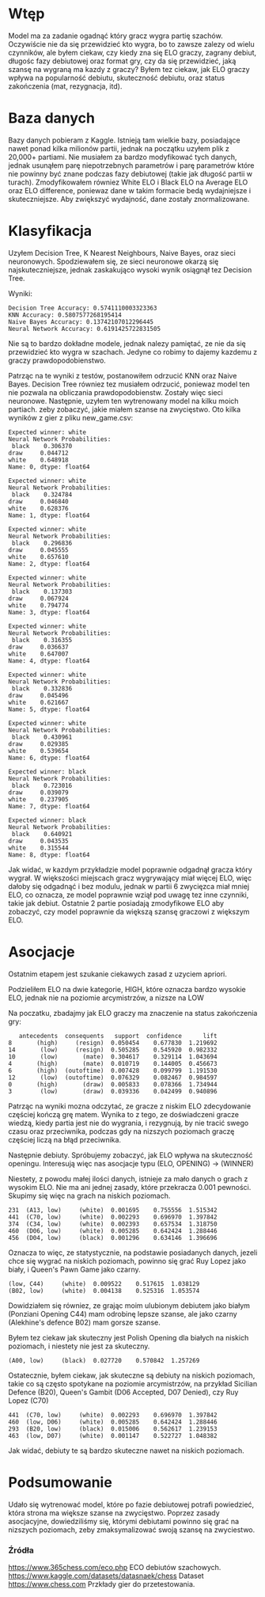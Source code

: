 # Wtęp

Model ma za zadanie ogadnąć który gracz wygra partię szachów. Oczywiście nie da się przewidzieć kto wygra, bo to zawsze zalezy od wielu czynników, ale byłem ciekaw, czy kiedy zna się ELO graczy, zagrany debiut, długośc fazy debiutowej oraz format gry, czy da się przewidzieć, jaką szansę na wygraną ma kazdy z graczy? Byłem tez ciekaw, jak ELO graczy wpływa na popularność debiutu, skuteczność debiutu, oraz status zakończenia (mat, rezygnacja, itd).

# Baza danych

Bazy danych pobieram z Kaggle. Istnieją tam wielkie bazy, posiadające nawet ponad kilka milionów partii, jednak na początku uzyłem plik z 20,000+ partiami. Nie musiałem za bardzo modyfikować tych danych, jednak usunąłem parę niepotrzebnych parametrów i parę parametrów które nie powinny być znane podczas fazy debiutowej (takie jak długość partii w turach). Zmodyfikowałem równiez White ELO i Black ELO na Average ELO oraz ELO difference, poniewaz dane w takim formacie bedą wydajniejsze i skuteczniejsze. Aby zwiększyć wydajność, dane zostały znormalizowane.

# Klasyfikacja

Uzyłem Decision Tree, K Nearest Neighbours, Naive Bayes, oraz sieci neuronowych. Spodziewałem się, ze sieci neuronowe okarzą się najskuteczniejsze, jednak zaskakująco wysoki wynik osiągnął tez Decision Tree.

Wyniki:

```
Decision Tree Accuracy: 0.5741110003323363
KNN Accuracy: 0.5807577268195414
Naive Bayes Accuracy: 0.13742107012296445
Neural Network Accuracy: 0.6191425722831505
```

Nie są to bardzo dokładne modele, jednak nalezy pamiętać, ze nie da się przewidzieć kto wygra w szachach. Jedyne co robimy to dajemy kazdemu z graczy prawdopodobienstwo.

Patrząc na te wyniki z testów, postanowiłem odrzucić KNN oraz Naive Bayes. Decision Tree równiez tez musiałem odrzucić, poniewaz model ten nie pozwala na obliczania prawdopodobienstw. Zostały więc sieci neuronowe. Następnie, uzyłem ten wytrenowany model na kilku moich partiach. zeby zobaczyć, jakie miałem szanse na zwycięstwo. Oto kilka wyników z gier z pliku new_game.csv:

```
Expected winner: white
Neural Network Probabilities:
 black    0.306370
draw     0.044712
white    0.648918
Name: 0, dtype: float64

Expected winner: white
Neural Network Probabilities:
 black    0.324784
draw     0.046840
white    0.628376
Name: 1, dtype: float64

Expected winner: white
Neural Network Probabilities:
 black    0.296836
draw     0.045555
white    0.657610
Name: 2, dtype: float64

Expected winner: white
Neural Network Probabilities:
 black    0.137303
draw     0.067924
white    0.794774
Name: 3, dtype: float64

Expected winner: white
Neural Network Probabilities:
 black    0.316355
draw     0.036637
white    0.647007
Name: 4, dtype: float64

Expected winner: white
Neural Network Probabilities:
 black    0.332836
draw     0.045496
white    0.621667
Name: 5, dtype: float64

Expected winner: white
Neural Network Probabilities:
 black    0.430961
draw     0.029385
white    0.539654
Name: 6, dtype: float64

Expected winner: black
Neural Network Probabilities:
 black    0.723016
draw     0.039079
white    0.237905
Name: 7, dtype: float64

Expected winner: black
Neural Network Probabilities:
 black    0.640921
draw     0.043535
white    0.315544
Name: 8, dtype: float64
```

Jak widać, w kazdym przykładzie model poprawnie odgadnął gracza który wygrał. W większości miejscach gracz wygrywający miał więcej ELO, więc dałoby się odgadnąć i bez modulu, jednak w partii 6 zwycięzca miał mniej ELO, co oznacza, ze model poprawnie wziął pod uwagę tez inne czynniki, takie jak debiut. Ostatnie 2 partie posiadają zmodyfikowe ELO aby zobaczyć, czy model poprawnie da większą szansę graczowi z większym ELO.

# Asocjacje

Ostatnim etapem jest szukanie ciekawych zasad z uzyciem apriori.

Podzieliłem ELO na dwie kategorie, HIGH, które oznacza bardzo wysokie ELO, jednak nie na poziomie arcymistrzów, a nizsze na LOW

Na poczatku, zbadajmy jak ELO graczy ma znaczenie na status zakończenia gry:

```
   antecedents  consequents   support  confidence      lift
8       (high)     (resign)  0.050454    0.677830  1.219692
14       (low)     (resign)  0.505285    0.545920  0.982332
10       (low)       (mate)  0.304617    0.329114  1.043694
4       (high)       (mate)  0.010719    0.144005  0.456673
6       (high)  (outoftime)  0.007428    0.099799  1.191530
12       (low)  (outoftime)  0.076329    0.082467  0.984597
0       (high)       (draw)  0.005833    0.078366  1.734944
3        (low)       (draw)  0.039336    0.042499  0.940896
```

Patrząc na wyniki mozna odczytać, ze gracze z niskim ELO zdecydowanie częściej kończą grę matem. Wynika to z tego, ze doświadczeni gracze wiedzą, kiedy partia jest nie do wygrania, i rezygnują, by nie tracić swego czasu oraz przeciwnika, podczas gdy na nizszych poziomach graczę częściej liczą na błąd przeciwnika.

Następnie debiuty. Spróbujemy zobaczyć, jak ELO wpływa na skuteczność openingu. Interesują więc nas asocjacje typu (ELO, OPENING) -> (WINNER)

Niestety, z powodu małej ilości danych, istnieje za mało danych o grach z wysokim ELO. Nie ma ani jednej zasady, które przekracza 0.001 pewności. Skupimy się więc na grach na niskich poziomach.

```
231  (A13, low)     (white)  0.001695    0.755556  1.515342
441  (C70, low)     (white)  0.002293    0.696970  1.397842
374  (C34, low)     (white)  0.002393    0.657534  1.318750
460  (D06, low)     (white)  0.005285    0.642424  1.288446
456  (D04, low)     (black)  0.001296    0.634146  1.396696
```


Oznacza to więc, ze statystycznie, na podstawie posiadanych danych, jezeli chce się wygrać na niskich poziomach, powinno się grać Ruy Lopez jako biały, i Queen's Pawn Game jako czarny.

```
(low, C44)     (white)  0.009522    0.517615  1.038129
(B02, low)     (white)  0.004138    0.525316  1.053574
```

Dowidziałem się równiez, ze grając moim ulubionym debiutem jako białym (Ponziani Opening C44) mam odrobinę lepsze szanse, ale jako czarny (Alekhine's defence B02) mam gorsze szanse.

Byłem tez ciekaw jak skuteczny jest Polish Opening dla białych na niskich poziomach, i niestety nie jest za skuteczny.

```
(A00, low)     (black)  0.027720    0.570842  1.257269
```
Ostatecznie, byłem ciekaw, jak skuteczne są debiuty na niskich poziomach, takie co są często spotykane na poziomie arcymistrzów, na przykład Sicilian Defence (B20), Queen's Gambit (D06 Accepted, D07 Denied), czy Ruy Lopez (C70)

```
441  (C70, low)     (white)  0.002293    0.696970  1.397842
460  (low, D06)     (white)  0.005285    0.642424  1.288446
293  (B20, low)     (black)  0.015006    0.562617  1.239153
463  (low, D07)     (white)  0.001147    0.522727  1.048382
```


Jak widać, debiuty te są bardzo skuteczne nawet na niskich poziomach.

# Podsumowanie

Udało się wytrenować model, które po fazie debiutowej potrafi powiedzieć, która strona ma większe szanse na zwycięstwo. Poprzez zasady asocjacyjne, dowiedziliśmy się, którymi debiutami powinno się grać na nizszych poziomach, zeby zmaksymalizować swoją szansę na zwyciestwo.


### Źródła

https://www.365chess.com/eco.php  ECO debiutów szachowych.
https://www.kaggle.com/datasets/datasnaek/chess Dataset
https://www.chess.com Przkłady gier do przetestowania.